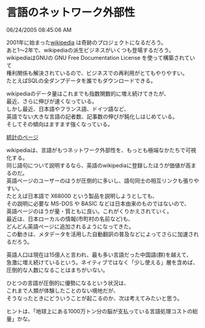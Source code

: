言語のネットワーク外部性
====
06/24/2005 08:45:06 AM


<p>2001年に始まった<a href="http://www.wikipedia.org/">wikipedia</a> は奇跡のプロジェクトになるだろう。<br />
あと1〜2年で、wikipediaの派生ビジネスがいくつも登場するだろう。<br />
wikipediaはGNUの GNU Free Documentation License を使って構築されていて<br />
権利関係も解決されているので、ビジネスでの再利用がとてもやりやすい。<br />
たとえばSQLの全ダンプデータを誰でもダウンロードできる。</p>

<p>wikipediaのデータ量はこれまでも指数関数的に増え続けてきたが、<br />
最近、さらに伸びが速くなっている。<br />
しかし最近、日本語やフランス語、ドイツ語など、<br />
英語でない大きな言語の記者数、記事数の伸びが鈍化しはじめている。<br />
そしてその傾向はますます強くなっている。</p>

<p><a href="http://en.wikipedia.org/wikistats/EN/Sitemap.htm">統計のページ</a></p>

<p>wikipediaは、言語がもつネットワーク外部性を、もっとも極端なかたちで可視化する。<br />
同じ語句について説明するなら、英語のwikipediaに登録したほうが価値が高まるのだ。<br />
英語ページのユーザーのほうが圧倒的に多いし、語句同士の相互リンクも張りやすい。<br />
たとえば日本語で X68000 という製品を説明しようとしても、<br />
その説明に必要な MS-DOS や BASIC などは日本由来のものではないので、<br />
英語ページのほうが量・質ともに良い。これがくりかえされていく。<br />
最近は、日本ローカルの情報(市町村の名前など)も、<br />
どんどん英語ページに追加されるようになってきた。<br />
この動きは、メタデータを活用した自動翻訳の普及などによってさらに加速されるだろう。</p>

<p>英語人口は現在は15億人と言われ、最も多い言語だった中国語(群)を越えて、<br />
急激に増え続けているという。ネイティブではなく「少し使える」層を含めば、<br />
圧倒的な人数になることはまちがいない。</p>

<p>ひとつの言語が圧倒的に優勢になるという状況は、<br />
これまで人類が体験したことのない境地だが、<br />
そうなったときにどういうことが起こるのか、次は考えてみたいと思う。</p>

<p>ヒントは、「地球上にある1000万トン分の脳が支払っている言語処理コストの総量」かな。<br />
</p>
